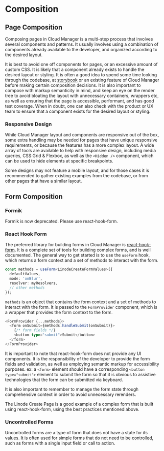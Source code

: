 # Composition

## Page Composition
Composing pages in Cloud Manager is a multi-step process that involves several components and patterns. It usually involves using a combination of components already available to the developer, and organized according to the desired layout.

It is best to avoid one off components for pages, or an excessive amount of custom CSS. It is likely that a component already exists to handle the desired layout or styling. It is often a good idea to spend some time looking through the codebase, at [storybook](https://design.linode.com/) or an existing feature of Cloud Manager before making certain composition decisions. It is also important to compose with markup semanticity in mind, and keep an eye on the render tree to avoid bloating the layout with unnecessary containers, wrappers etc, as well as ensuring that the page is accessible, performant, and has good test coverage. When in doubt, one can also check with the product or UX team to ensure that a component exists for the desired layout or styling.

### Responsive Design

While Cloud Manager layout and components are responsive out of the box, some extra handling may be needed for pages that have unique responsive requirements, or because the features has a more complex layout.
A wide array of tools are available to help with responsive design, including media queries, CSS Grid & Flexbox, as well as the `<Hidden />` component, which can be used to hide elements at specific breakpoints.

Some designs may not feature a mobile layout, and for those cases it is recommended to gather existing examples from the codebase, or from other pages that have a similar layout.

## Form Composition

### Formik
Formik is now deprecated. Please use react-hook-form.

### React Hook Form
The preferred library for building forms in Cloud Manager is [react-hook-form](https://react-hook-form.com/). It is a complete set of tools for building complex forms, and is well documented.
The general way to get started is to use the `useForm` hook, which returns a form context and a set of methods to interact with the form.

```Typescript
const methods = useForm<LinodeCreateFormValues>({
  defaultValues,
  mode: 'onBlur',
  resolver: myResolvers,
  // other methods
});
```

`methods` is an object that contains the form context and a set of methods to interact with the form.
It is passed to the `FormProvider` component, which is a wrapper that provides the form context to the form.

```Typescript
<FormProvider {...methods}>
  <form onSubmit={methods.handleSubmit(onSubmit)}>
    {/* form fields */}
    <button type="submit">Submit</button>
  </form>
</FormProvider>
```

It is important to note that react-hook-form does not provide any UI components. It is the responsibility of the developer to provide the form fields and validation, as well as employing semantic markup for accessibility purposes.
ex: a `<form>` element should have a corresponding `<button type="submit">` element to submit the form so that it is obvious to assistive technologies that the form can be submitted via keyboard.

It is also important to remember to manage the form state through comprehensive context in order to avoid unnecessary rerenders.

The Linode Create Page is a good example of a complex form that is built using react-hook-form, using the best practices mentioned above.

### Uncontrolled Forms
Uncontrolled forms are a type of form that does not have a state for its values. It is often used for simple forms that do not need to be controlled, such as forms with a single input field or call to action.


